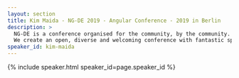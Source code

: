 ```yaml
---
layout: section
title: Kim Maida - NG-DE 2019 - Angular Conference - 2019 in Berlin
description: >
  NG-DE is a conference organised for the community, by the community.
  We create an open, diverse and welcoming conference with fantastic speakers and a warm and friendly environment. 
speaker_id: kim-maida
---
```


{% include speaker.html speaker_id=page.speaker_id %}
